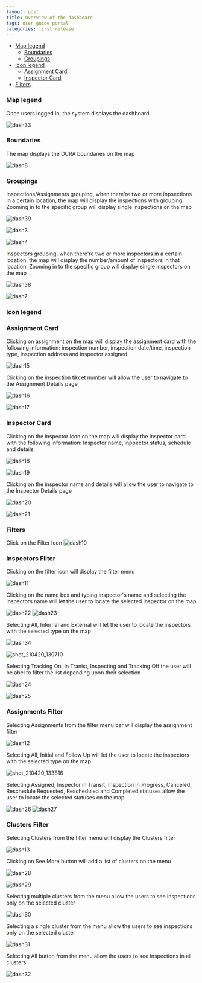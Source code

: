 ```yaml
---
layout: post
title: Overview of the dashboard
tags: user guide portal
categories: first release
---
```


- [Map legend](#-Map-legend)
  * [Boundaries](#-Boundaries)
  * [Groupings](#-Groupings)
- [Icon legend](#-Icon-legend)
  * [Assignment Card](#-Assignment-Card)
  * [Inspector Card](#-Inspector-Card)
- [Filters](#-Filters)


### Map legend <a name="-Map-legend"></a>
Once users logged in, the system displays the dashboard

![dash33](https://user-images.githubusercontent.com/81990744/115276620-3de70b80-a111-11eb-9586-687409f85695.png)

### Boundaries <a name="-Boundaries"></a>
The map displays the DCRA boundaries on the map

![dash8](https://user-images.githubusercontent.com/81990744/115276926-a59d5680-a111-11eb-8fb0-98d204ef8d6e.png)

### Groupings <a name="-Groupings"></a>
Inspections/Assignments grouping, when there're two or more inpsections in a certain location, the map will display the inspections with grouping. Zooming in to the specific group will display single inspections on the map 

![dash39](https://user-images.githubusercontent.com/81990744/115278987-22313480-a114-11eb-977e-c0230d776621.png)

![dash3](https://user-images.githubusercontent.com/81990744/115279295-89e77f80-a114-11eb-87eb-a368b901be0a.png)

![dash4](https://user-images.githubusercontent.com/81990744/115279305-8eac3380-a114-11eb-8e59-acc07c47aa29.png)

Inspectors grouping, when there're two or more inspectors in a certain location, the map will display the number/amount of inspectors in that location. Zooming in to the specific group will display single inspectors on the map

![dash38](https://user-images.githubusercontent.com/81990744/115279012-29f0d900-a114-11eb-8443-3ffb13a07978.png)

![dash7](https://user-images.githubusercontent.com/81990744/115279957-58bb7f00-a115-11eb-90c1-06ef162dafb5.png)

### Icon legend <a name="-Icon-legend"></a>
### Assignment Card <a name="-Assignment-Card"></a>
Clicking on assignment on the map will display the assignment card with the following information: inspection number, inspection date/time, inspection type, inspection address and inspector assigned

![dash15](https://user-images.githubusercontent.com/81990744/115280133-94eedf80-a115-11eb-9f10-af9110eb01a3.png)

Clicking on the inspection tikcet number will allow the user to navigate to the Assignment Details page

![dash16](https://user-images.githubusercontent.com/81990744/115280190-a637ec00-a115-11eb-94b2-bb0e7e3cad40.png)

![dash17](https://user-images.githubusercontent.com/81990744/115280213-ad5efa00-a115-11eb-942a-ec9da7ef4b8f.png)


### Inspector Card <a name="-Inspector-Card"></a>
Clicking on the inspector icon on the map will display the Inspector card with the following information: Inspector name, inppector status, schedule and details

![dash18](https://user-images.githubusercontent.com/81990744/115280245-b8198f00-a115-11eb-816a-43c864c091e8.png)

![dash19](https://user-images.githubusercontent.com/81990744/115280259-bd76d980-a115-11eb-933d-1fc7284a52e0.png)

Clicking on the inspector name and details will allow the user to navigate to the Inspector Details page

![dash20](https://user-images.githubusercontent.com/81990744/115280265-c071ca00-a115-11eb-81cb-01ce0da06419.png)

![dash21](https://user-images.githubusercontent.com/81990744/115280309-ca93c880-a115-11eb-92f7-23f49a6a8c25.png)


### Filters <a name="-Filters"></a>
Click on the Filter Icon
![dash10](https://user-images.githubusercontent.com/81990744/115277037-c36abb80-a111-11eb-9e55-ebbd4857533d.png)

### Inspectors Filter
Clicking on the filter icon will display the filter menu

![dash11](https://user-images.githubusercontent.com/81990744/115277057-cd8cba00-a111-11eb-8ee9-b6092f6483e1.png)

Clicking on the name box and typing inspector's name and selecting the inspectors name will let the user to locate the selected inspector on the map

![dash22](https://user-images.githubusercontent.com/81990744/115280639-252d2480-a116-11eb-84ab-50f253219cd4.png)
![dash23](https://user-images.githubusercontent.com/81990744/115280664-2bbb9c00-a116-11eb-96b0-e25f19db2b02.png)

Selecting All, Internal and External will let the user to locate the inspectors with the selected type on the map

![dash34](https://user-images.githubusercontent.com/81990744/115280699-37a75e00-a116-11eb-91a8-28a768f69672.png)

![shot_210420_130710](https://user-images.githubusercontent.com/81990744/115436777-5d496b80-a1d9-11eb-8e12-9e4f39b06ea1.png)

Selecting Tracking On, In Tranist, Inspecting and Tracking Off the user will be abel to filter the list depending upon their selection

![dash24](https://user-images.githubusercontent.com/81990744/115280750-45f57a00-a116-11eb-8560-1f4dabad036e.png)

![dash25](https://user-images.githubusercontent.com/81990744/115280772-4aba2e00-a116-11eb-8c08-19f85e75791a.png)


### Assignments Filter
Selecting Assignments from the filter menu bar will display the assignment filter

![dash12](https://user-images.githubusercontent.com/81990744/115277065-cf567d80-a111-11eb-8de4-21ad91dc10bd.png)

Selecting All, Initial and Follow Up will let the user to locate the inspectors with the selected type on the map

![shot_210420_133816](https://user-images.githubusercontent.com/81990744/115440453-bc10e400-a1dd-11eb-8b47-2ce46d9f6bbf.png)

Selecting Assigned, Inspector in Transit, Inspection in Progress, Canceled, Reschedule Requested, Rescheduled and Completed statuses allow the user to locate the selected statuses on the map

![dash26](https://user-images.githubusercontent.com/81990744/115280807-54dc2c80-a116-11eb-96ee-30ed76dd0e78.png)
![dash27](https://user-images.githubusercontent.com/81990744/115280818-59a0e080-a116-11eb-868b-473c6c12c32a.png)


### Clusters Filter
Selecting Clusters from the filter menu will display the Clusters filter

![dash13](https://user-images.githubusercontent.com/81990744/115277069-d1204100-a111-11eb-97df-56583dce0b11.png)

Clicking on See More button will add a list of clusters on the menu

![dash28](https://user-images.githubusercontent.com/81990744/115280885-67eefc80-a116-11eb-99c9-619dab7bee76.png)

![dash29](https://user-images.githubusercontent.com/81990744/115280892-6a515680-a116-11eb-9736-7f52d7c6f18f.png)

Selecting multiple clusters from the menu allow the users to see inspections only on the selected cluster

![dash30](https://user-images.githubusercontent.com/81990744/115280921-7210fb00-a116-11eb-8561-53bde8e7d10d.png)

Selecting a single cluster from the menu allow the users to see inspections only on the selected cluster

![dash31](https://user-images.githubusercontent.com/81990744/115280936-76d5af00-a116-11eb-83ba-1e5b300c8450.png)

Selecting All button from the menu allow the users to see inspections in all clusters

![dash32](https://user-images.githubusercontent.com/81990744/115280958-7d642680-a116-11eb-96b4-c3a363feb3b7.png)





 



